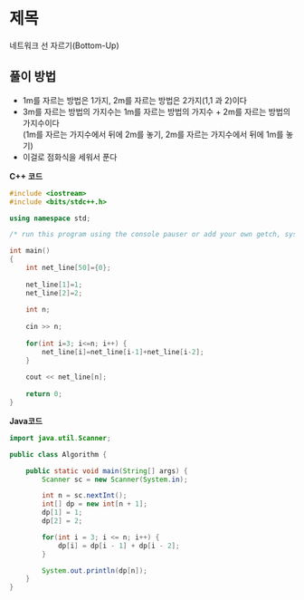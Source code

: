 # 제목
네트워크 선 자르기(Bottom-Up)
## 풀이 방법
- 1m를 자르는 방법은 1가지, 2m를 자르는 방법은 2가지(1,1 과 2)이다
- 3m를 자르는 방법의 가지수는 1m를 자르는 방법의 가지수 + 2m를 자르는 방법의 가지수이다\
(1m를 자르는 가지수에서 뒤에 2m를 놓기, 2m를 자르는 가지수에서 뒤에 1m를 놓기)
- 이걸로 점화식을 세워서 푼다

**C++ 코드**
```c++
#include <iostream>
#include <bits/stdc++.h>

using namespace std; 

/* run this program using the console pauser or add your own getch, system("pause") or input loop */

int main()
{
	int net_line[50]={0};
	
	net_line[1]=1;
	net_line[2]=2;
	
	int n;
	
	cin >> n;
	
	for(int i=3; i<=n; i++) {
		net_line[i]=net_line[i-1]+net_line[i-2];
	}
	
	cout << net_line[n];
	
	return 0;	
}
```
**Java코드**

```java
import java.util.Scanner;

public class Algorithm {

    public static void main(String[] args) {
        Scanner sc = new Scanner(System.in);

        int n = sc.nextInt();
        int[] dp = new int[n + 1];
        dp[1] = 1;
        dp[2] = 2;

        for(int i = 3; i <= n; i++) {
            dp[i] = dp[i - 1] + dp[i - 2];
        }

        System.out.println(dp[n]);
    }
}
```
